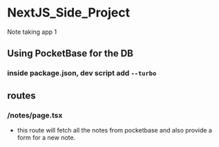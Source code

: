 # NextJS_Side_Project
Note taking app 1

## Using PocketBase for the DB

### inside package.json, dev script add `--turbo`

## routes
### /notes/page.tsx
- this route will fetch all the notes from pocketbase and also provide a form for a new note.
